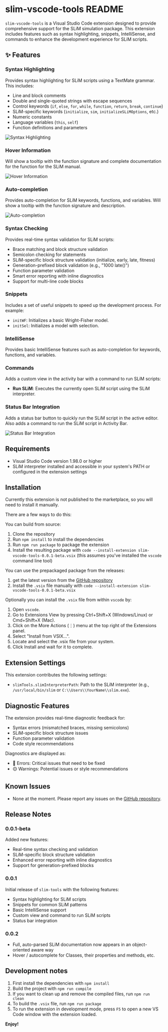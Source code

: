 # slim-vscode-tools README

`slim-vscode-tools` is a Visual Studio Code extension designed to provide comprehensive support for the SLiM simulation package. This extension includes features such as syntax highlighting, snippets, IntelliSense, and commands to enhance the development experience for SLiM scripts.

## ✨ Features

### Syntax Highlighting
Provides syntax highlighting for SLiM scripts using a TextMate grammar. This includes:
- Line and block comments
- Double and single-quoted strings with escape sequences
- Control keywords (`if`, `else`, `for`, `while`, `function`, `return`, `break`, `continue`)
- SLiM-specific keywords (`initialize`, `sim`, `initializeSLiMOptions`, etc.)
- Numeric constants
- Language variables (`this`, `self`)
- Function definitions and parameters

![Syntax Highlighting](./images/syntax_colors.png)

### Hover Information

Will show a tooltip with the function signature and complete documentation for the function for the SLiM manual.

![Hover Information](./images/hover_over_docs.png)

### Auto-completion

Provides auto-completion for SLiM keywords, functions, and variables.
Will show a tooltip with the function signature and description.

![Auto-completion](./images/autocomplete.png)

### Syntax Checking
Provides real-time syntax validation for SLiM scripts:
- Brace matching and block structure validation
- Semicolon checking for statements
- SLiM-specific block structure validation (initialize, early, late, fitness)
- Generation-prefixed block validation (e.g., "1000 late()")
- Function parameter validation
- Smart error reporting with inline diagnostics
- Support for multi-line code blocks

### Snippets
Includes a set of useful snippets to speed up the development process. For example:
- `initWF`: Initializes a basic Wright-Fisher model.
- `initSel`: Initializes a model with selection.

### IntelliSense
Provides basic IntelliSense features such as auto-completion for keywords, functions, and variables.

### Commands
Adds a custom view in the activity bar with a command to run SLiM scripts:
- **Run SLiM**: Executes the currently open SLiM script using the SLiM interpreter.

### Status Bar Integration
Adds a status bar button to quickly run the SLiM script in the active editor.
Also adds a command to run the SLiM script in Activity Bar.

![Status Bar Integration](./images/run_slim.png)

## Requirements

- Visual Studio Code version 1.98.0 or higher
- SLiM interpreter installed and accessible in your system's PATH or configured in the extension settings

## Installation

Currently this extension is not published to the marketplace, so you will need to install it manually.

There are a few ways to do this:

You can build from source:
1. Clone the repository
2. Run `npm install` to install the dependencies
3. Run `npm run package` to package the extension
4. Install the resulting package with `code --install-extension slim-vscode-tools-0.0.1-beta.vsix` (this assumes you've installed the `vscode` command line tool)

You can use the prepackaged package from the releases:
1. get the latest version from the [GitHub repository](https://github.com/andrewkern/slim-tools/releases)
2. Install the `.vsix` file manually with `code --install-extension slim-vscode-tools-0.0.1-beta.vsix`

Optionally you can install the `.vsix` file from within `vscode` by:
1. Open `vscode`.
2. Go to Extensions View by pressing Ctrl+Shift+X (Windows/Linux) or Cmd+Shift+X (Mac).
3. Click on the More Actions (⋮) menu at the top right of the Extensions panel.
4. Select "Install from VSIX...".
5. Locate and select the .vsix file from your system.
6. Click Install and wait for it to complete.

## Extension Settings

This extension contributes the following settings:

* `slimTools.slimInterpreterPath`: Path to the SLiM interpreter (e.g., `/usr/local/bin/slim` or `C:\\Users\\YourName\\slim.exe`).

## Diagnostic Features

The extension provides real-time diagnostic feedback for:
- Syntax errors (mismatched braces, missing semicolons)
- SLiM-specific block structure issues
- Function parameter validation
- Code style recommendations

Diagnostics are displayed as:
- 🔴 Errors: Critical issues that need to be fixed
- 🟡 Warnings: Potential issues or style recommendations

## Known Issues

- None at the moment. Please report any issues on the [GitHub repository](https://github.com/your-repo/slim-tools/issues).

## Release Notes

### 0.0.1-beta
Added new features:
- Real-time syntax checking and validation
- SLiM-specific block structure validation
- Enhanced error reporting with inline diagnostics
- Support for generation-prefixed blocks

### 0.0.1
Initial release of `slim-tools` with the following features:
- Syntax highlighting for SLiM scripts
- Snippets for common SLiM patterns
- Basic IntelliSense support
- Custom view and command to run SLiM scripts
- Status bar integration

### 0.0.2
- Full, auto-parsed SLiM documentation now appears in an object-oriented aware way
- Hover / autocomplete for Classes, their properties and methods, etc. 

## Development notes

1. First install the dependencies with `npm install`
2. Build the project with `npm run compile`
3. If you want to clean up and remove the compiled files, run `npm run clean`
4. To build the `.vsix` file, run `npm run package`
5. To run the extension in development mode, press `F5` to open a new VS Code window with the extension loaded.

**Enjoy!**
